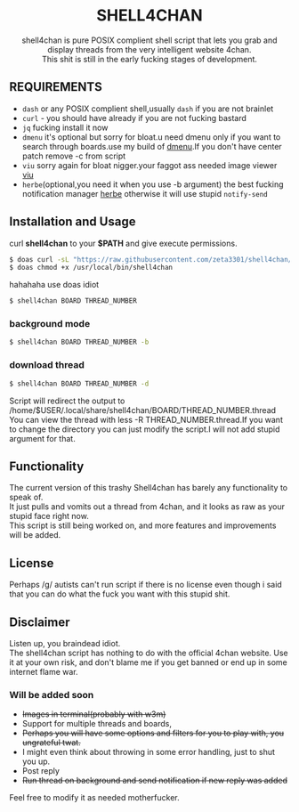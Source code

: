 <h1 align="center">SHELL4CHAN</h1>
<p align="center">shell4chan is pure POSIX complient shell script that lets you grab and display threads from the very intelligent website 4chan.<br>This shit is still in the early fucking stages of development.
</p>

## REQUIREMENTS

* `dash` or any POSIX complient shell,usually `dash` if you are not brainlet 
* `curl` - you should have already if you are not fucking bastard
* `jq` fucking install it now
* `dmenu` it's optional but sorry for bloat.u need dmenu only if you want to search through boards.use my build of [dmenu](https://github.com/zeta3301/dmenu).If you don't have center patch remove -c from script
* `viu` sorry again for bloat nigger.your faggot ass needed image viewer [viu](https://github.com/atanunq/viu)
* `herbe`(optional,you need it when you use -b argument) the best fucking notification manager [herbe](https://github.com/zeta3301/herbe) otherwise it will use stupid `notify-send`
## Installation and Usage
curl **shell4chan** to your **$PATH** and give execute permissions.

```sh
$ doas curl -sL "https://raw.githubusercontent.com/zeta3301/shell4chan/main/shell4chan" -o /usr/local/bin/shell4chan
$ doas chmod +x /usr/local/bin/shell4chan
```
hahahaha use doas idiot

```sh
$ shell4chan BOARD THREAD_NUMBER
```
### background mode
```sh
$ shell4chan BOARD THREAD_NUMBER -b
```
### download thread
```sh
$ shell4chan BOARD THREAD_NUMBER -d 
```
Script will redirect the output to /home/$USER/.local/share/shell4chan/BOARD/THREAD_NUMBER.thread<br>
You can view the thread with less -R THREAD_NUMBER.thread.If you want to change the directory you can just modify the script.I will not add stupid argument for that.
## Functionality
The current version of this trashy Shell4chan has barely any functionality to speak of.<br>It just pulls and vomits out a thread from 4chan, and it looks as raw as your stupid face right now.<br>
This script is still being worked on, and more features and improvements will be added.

## License
Perhaps /g/ autists can't run script if there is no license even though i said that you can do what the fuck you want with this stupid shit.

## Disclaimer
Listen up, you braindead idiot.<br>The shell4chan script has nothing to do with the official 4chan website. Use it at your own risk, and don't blame me if you get banned or end up in some internet flame war.

### Will be added soon
* ~~Images in terminal(probably with w3m)~~
* Support for multiple threads and boards,
* ~~Perhaps you will have some options and filters for you to play with, you ungrateful twat.~~
* I might even think about throwing in some error handling, just to shut you up.
* Post reply
* ~~Run thread on background and send notification if new reply was added~~

Feel free to modify it as needed motherfucker.
